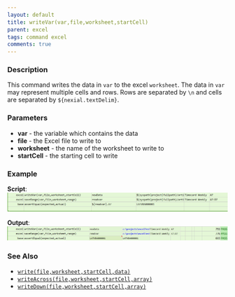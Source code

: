 ```yaml
---
layout: default
title: writeVar(var,file,worksheet,startCell)
parent: excel
tags: command excel
comments: true
---
```



### Description
This command writes the data in `var` to the excel `worksheet`.  The data in `var` may represent multiple cells and 
rows.  Rows are separated by `\n` and cells are separated by `${nexial.textDelim}`.


### Parameters
- **var** - the variable which contains the data
- **file** - the Excel file to write to
- **worksheet** - the name of the worksheet to write to
- **startCell** - the starting cell to write


### Example
**Script**:<br/>
![](image/writeVar_01.png)

**Output**:<br/>
![](image/writeVar_02.png)


### See Also
- [`write(file,worksheet,startCell,data)`](write(file,worksheet,startCell,data))
- [`writeAcross(file,worksheet,startCell,array)`](writeAcross(file,worksheet,startCell,array))
- [`writeDown(file,worksheet,startCell,array)`](writeDown(file,worksheet,startCell,array))
